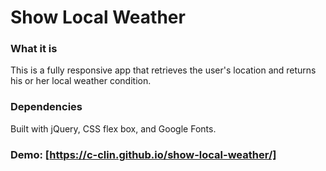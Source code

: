 # Show Local Weather

### What it is
This is a fully responsive app that retrieves the user's location and returns his or her local weather condition.

### Dependencies
Built with jQuery, CSS flex box, and Google Fonts.

### Demo: [https://c-clin.github.io/show-local-weather/]